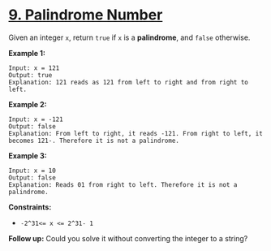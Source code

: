 # [9. Palindrome Number](https://leetcode.com/problems/palindrome-number/description/)

Given an integer `x`, return `true` if `x` is a **palindrome**, and `false` otherwise.

**Example 1:**

```
Input: x = 121
Output: true
Explanation: 121 reads as 121 from left to right and from right to left.
```

**Example 2:**

```
Input: x = -121
Output: false
Explanation: From left to right, it reads -121. From right to left, it becomes 121-. Therefore it is not a palindrome.
```

**Example 3:**

```
Input: x = 10
Output: false
Explanation: Reads 01 from right to left. Therefore it is not a palindrome.
```

**Constraints:**

- `-2^31<= x <= 2^31- 1`

**Follow up:**  Could you solve it without converting the integer to a string?
